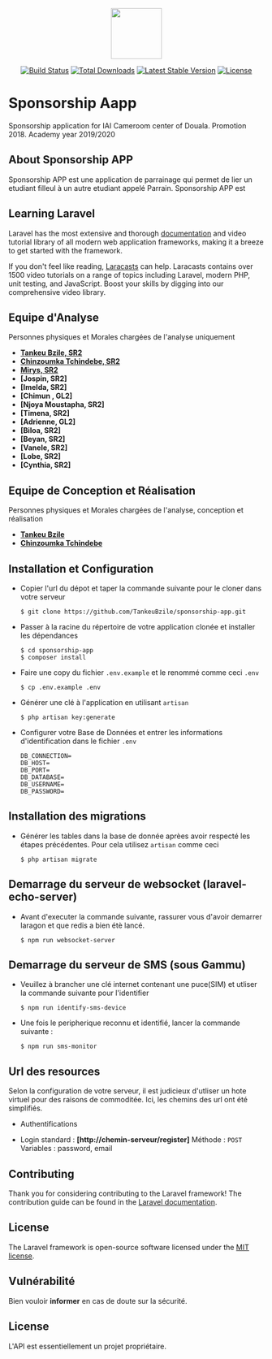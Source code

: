 <p align="center"><img height="100px" src="https://res.cloudinary.com/dp7asnerf/image/upload/v1577774394/SponsorshipAPP_n7qpts.png"></p>



<p align="center">
<a href="https://travis-ci.org/laravel/framework"><img src="https://travis-ci.org/laravel/framework.svg" alt="Build Status"></a>
<a href="https://packagist.org/packages/laravel/framework"><img src="https://poser.pugx.org/laravel/framework/d/total.svg" alt="Total Downloads"></a>
<a href="https://packagist.org/packages/laravel/framework"><img src="https://poser.pugx.org/laravel/framework/v/stable.svg" alt="Latest Stable Version"></a>
<a href="https://packagist.org/packages/laravel/framework"><img src="https://poser.pugx.org/laravel/framework/license.svg" alt="License"></a>
</p>

# Sponsorship Aapp
Sponsorship application for IAI Cameroom center of Douala. Promotion 2018. Academy year  2019/2020

## About Sponsorship APP

Sponsorship APP est une application de parrainage qui permet de lier un etudiant filleul à un autre etudiant appelé Parrain. Sponsorship APP est 


## Learning Laravel

Laravel has the most extensive and thorough [documentation](https://laravel.com/docs) and video tutorial library of all modern web application frameworks, making it a breeze to get started with the framework.

If you don't feel like reading, [Laracasts](https://laracasts.com) can help. Laracasts contains over 1500 video tutorials on a range of topics including Laravel, modern PHP, unit testing, and JavaScript. Boost your skills by digging into our comprehensive video library.


## Equipe d'Analyse

Personnes physiques et Morales chargées de l'analyse uniquement

- **[Tankeu Bzile, SR2](https://web.facebook.com/tecbric.tankeu)**
- **[Chinzoumka Tchindebe, SR2](christiantchindebe@outlook.fr)**
- **[Mirys, SR2](rosinemylenegomkafotue@gmail.com)**
- **[Jospin, SR2]**
- **[Imelda, SR2]**
- **[Chimun , GL2]**
- **[Njoya Moustapha, SR2]**
- **[Timena, SR2]**
- **[Adrienne, GL2]**
- **[Biloa, SR2]**
- **[Beyan, SR2]**
- **[Vanele, SR2]**
- **[Lobe, SR2]**
- **[Cynthia, SR2]**



## Equipe de Conception et Réalisation

Personnes physiques et Morales chargées de l'analyse, conception et réalisation

- **[Tankeu Bzile](https://web.facebook.com/tecbric.tankeu)**
- **[Chinzoumka Tchindebe](christiantchindebe@outlook.fr)**



## Installation et Configuration

* Copier l'url du dépot et taper la commande suivante pour le cloner dans votre serveur

    ```shell
    $ git clone https://github.com/TankeuBzile/sponsorship-app.git
    ```

* Passer à la racine du répertoire de votre application clonée et installer les dépendances


    ```shell
    $ cd sponsorship-app
    $ composer install
    ```

* Faire une copy du fichier  `.env.example` et le renommé comme ceci `.env`

    ```shell
    $ cp .env.example .env
    ```

* Générer une clé à l'application en utilisant `artisan`

    ```shell
    $ php artisan key:generate
    ```

* Configurer votre Base de Données et entrer les informations d'identification dans le fichier `.env` 

    ```
    DB_CONNECTION=
    DB_HOST=
    DB_PORT=
    DB_DATABASE=
    DB_USERNAME=
    DB_PASSWORD=
    ```
## Installation des migrations

* Générer les tables dans la base de donnée aprèes avoir respecté les étapes précédentes. Pour cela utilisez `artisan` comme ceci


    ```shell
    $ php artisan migrate
    ```

## Demarrage du serveur de websocket (laravel-echo-server)

* Avant d'executer la commande suivante, rassurer vous d'avoir demarrer laragon et que redis a bien étè lancé.

    ```shell
    $ npm run websocket-server
    ```

## Demarrage du serveur de SMS (sous Gammu)

* Veuillez à brancher une clé internet contenant une puce(SIM) et utliser la commande suivante pour l'identifier

    ```shell
    $ npm run identify-sms-device
    ```

* Une fois le peripherique reconnu et identifié, lancer la commande suivante :

    ```shell
    $ npm run sms-monitor
    ```


## Url des resources

Selon la configuration de votre serveur, il est judicieux d'utliser un hote virtuel pour des raisons de commoditée. Ici, les chemins des url ont été simplifiés.

* Authentifications

- Login standard : **[http://chemin-serveur/register]** Méthode : ``POST``
    Variables : password, email


## Contributing

Thank you for considering contributing to the Laravel framework! The contribution guide can be found in the [Laravel documentation](https://laravel.com/docs/contributions).

## License

The Laravel framework is open-source software licensed under the [MIT license](https://opensource.org/licenses/MIT).


## Vulnérabilité

Bien vouloir **informer** en cas de doute sur la sécurité.

## License

L'API est essentiellement un projet propriétaire.
